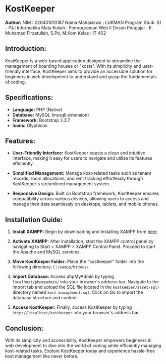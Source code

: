 # KostKeeper

**Author:** 
NIM : 220401010187
Nama Mahasiswa : LUKMAN
Program Studi: S1 - PJJ Informatika
Mata Kuliah : Pemrograman Web II
Dosen Pengajar : R. Muhamad Firzatullah, S.Pd, M.Kom
Kelas : IT 402

## Introduction:

KostKeeper is a web-based application designed to streamline the management of boarding houses or "kosts". With its simplicity and user-friendly interface, KostKeeper aims to provide an accessible solution for beginners in web development to understand and grasp the fundamentals of coding.

## Specifications:

- **Language:** PHP (Native)
- **Database:** MySQL (mysqli extension)
- **Framework:** Bootstrap 3.3.7
- **Icons:** Glyphicon

## Features:

- **User-Friendly Interface:** KostKeeper boasts a clean and intuitive interface, making it easy for users to navigate and utilize its features efficiently.

- **Simplified Management:** Manage kost-related tasks such as tenant records, room allocations, and rent tracking effortlessly through KostKeeper's streamlined management system.

- **Responsive Design:** Built on Bootstrap framework, KostKeeper ensures compatibility across various devices, allowing users to access and manage their data seamlessly on desktops, tablets, and mobile phones.

## Installation Guide:

1. **Install XAMPP:** Begin by downloading and installing XAMPP from [here](https://www.apachefriends.org/download.html).

2. **Activate XAMPP:** After installation, start the XAMPP control panel by navigating to Start > XAMPP > XAMPP Control Panel. Proceed to start the Apache and MySQL services.

3. **Move KostKeeper Folder:** Place the "kostkeeper" folder into the following directory: `C:/xampp/htdocs/`.

4. **Import Database:** Access phpMyAdmin by typing `localhost/phpmyadmin/` into your browser's address bar. Navigate to the Import tab and upload the SQL file located in the `kostkeeper/asset/sql/` directory named `kost-management.sql`. Click on Go to import the database structure and content.

5. **Access KostKeeper:** Finally, access KostKeeper by typing `http://localhost/kostkeeper` into your browser's address bar.

## Conclusion:

With its simplicity and accessibility, KostKeeper empowers beginners in web development to dive into the world of coding while efficiently managing kost-related tasks. Explore KostKeeper today and experience hassle-free kost management like never before.
